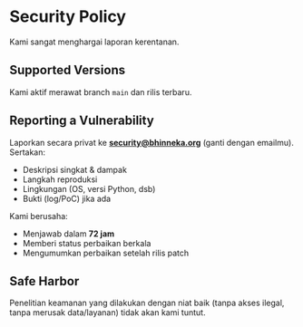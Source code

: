 # Security Policy

Kami sangat menghargai laporan kerentanan.

## Supported Versions
Kami aktif merawat branch `main` dan rilis terbaru.

## Reporting a Vulnerability
Laporkan secara privat ke **security@bhinneka.org** (ganti dengan emailmu).
Sertakan:
- Deskripsi singkat & dampak
- Langkah reproduksi
- Lingkungan (OS, versi Python, dsb)
- Bukti (log/PoC) jika ada

Kami berusaha:
- Menjawab dalam **72 jam**
- Memberi status perbaikan berkala
- Mengumumkan perbaikan setelah rilis patch

## Safe Harbor
Penelitian keamanan yang dilakukan dengan niat baik (tanpa akses ilegal, tanpa merusak data/layanan) tidak akan kami tuntut.
